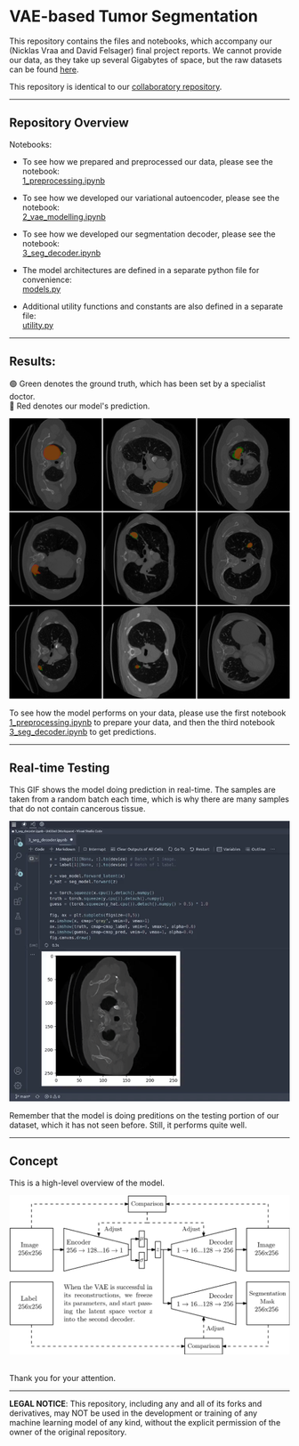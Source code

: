 # VAE-based Tumor Segmentation
This repository contains the files and notebooks, which accompany our (Nicklas Vraa and David Felsager) final project reports. We cannot provide our data, as they take up several Gigabytes of space, but the raw datasets can be found [here](http://medicaldecathlon.com/).

This repository is identical to our [collaboratory repository](https://github.com/felsager/vae_lung_tumor_segmentation).

---
## Repository Overview
Notebooks:
- To see how we prepared and preprocessed our data, please see the notebook: \
  [1_preprocessing.ipynb](https://github.com/NicklasVraa/vae_based_segmentation/blob/main/notebooks/1_preprocessing.ipynb)

- To see how we developed our variational autoencoder, please see the notebook: \
  [2_vae_modelling.ipynb](https://github.com/NicklasVraa/vae_based_segmentation/blob/main/notebooks/2_vae_modelling.ipynb)

- To see how we developed our segmentation decoder, please see the notebook: \
  [3_seg_decoder.ipynb](https://github.com/NicklasVraa/vae_based_segmentation/blob/main/notebooks/3_seg_decoder.ipynb)

- The model architectures are defined in a separate python file for convenience: \
  [models.py](https://github.com/NicklasVraa/vae_based_segmentation/blob/main/notebooks/models.py)

- Additional utility functions and constants are also defined in a separate file: \
  [utility.py](https://github.com/NicklasVraa/vae_based_segmentation/blob/main/notebooks/utility.py)

---
## Results:
🟢 Green denotes the ground truth, which has been set by a specialist doctor. \
🔴 Red denotes our model's prediction.

![Find in figures directory, if not loaded.](figures/results.png)

To see how the model performs on your data, please use the first notebook [1_preprocessing.ipynb](https://github.com/NicklasVraa/vae_based_segmentation/blob/main/notebooks/1_preprocessing.ipynb) to prepare your data, and then the third notebook [3_seg_decoder.ipynb](https://github.com/NicklasVraa/vae_based_segmentation/blob/main/notebooks/3_seg_decoder.ipynb) to get predictions.

---
## Real-time Testing
This GIF shows the model doing prediction in real-time. The samples are taken from a random batch each time, which is why there are many samples that do not contain cancerous tissue.

![Find in results directory, if not loaded.](results/model_test_1.gif)

Remember that the model is doing preditions on the testing portion of our dataset, which it has not seen before. Still, it performs quite well.

---
## Concept
This is a high-level overview of the model.

![Model architecture and information flow.](figures/model_arch.svg)

\
Thank you for your attention.

---
**LEGAL NOTICE**: This repository, including any and all of its forks and derivatives, may NOT be used in the development or training of any machine learning model of any kind, without the explicit permission of the owner of the original repository.
